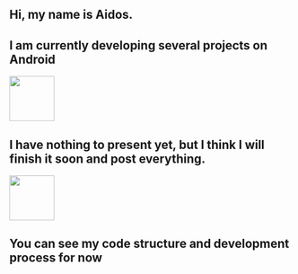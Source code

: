 ## Hi, my name is Aidos. 
## I am currently developing several projects on Android 
  <img src="https://user-images.githubusercontent.com/74038190/212281763-e6ecd7ef-c4aa-45b6-a97c-f33f6bb592bd.gif" width="80px"/>

## I have nothing to present yet, but I think I will finish it soon and post everything.
<img src="https://user-images.githubusercontent.com/74038190/226127923-0e8b7792-7b3c-462b-951b-63c96ba1a5af.gif" width="80px"/>

## You can see my code structure and development process for now



